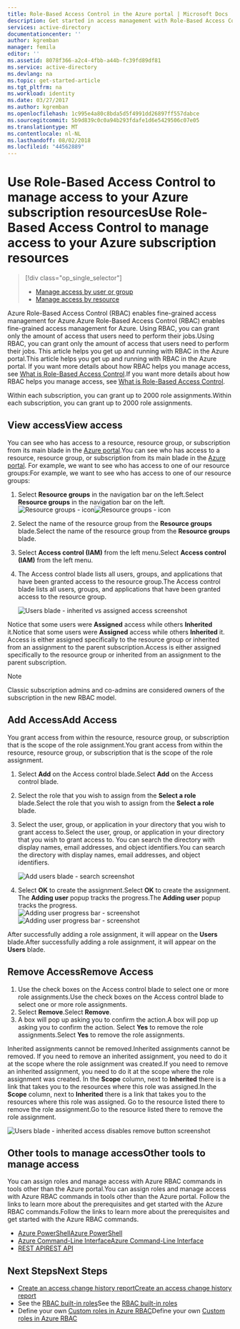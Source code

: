 ```yaml
---
title: Role-Based Access Control in the Azure portal | Microsoft Docs
description: Get started in access management with Role-Based Access Control in the Azure Portal. Use role assignments to assign permissions to your resources.
services: active-directory
documentationcenter: ''
author: kgremban
manager: femila
editor: ''
ms.assetid: 8078f366-a2c4-4fbb-a44b-fc39fd89df81
ms.service: active-directory
ms.devlang: na
ms.topic: get-started-article
ms.tgt_pltfrm: na
ms.workload: identity
ms.date: 03/27/2017
ms.author: kgremban
ms.openlocfilehash: 1c995e4a80c8bda5d5f4991dd26897ff557dabce
ms.sourcegitcommit: 5b9d839c0c0a94b293fdafe1d6e5429506c07e05
ms.translationtype: MT
ms.contentlocale: nl-NL
ms.lasthandoff: 08/02/2018
ms.locfileid: "44562889"
---
```

# <a name="use-role-based-access-control-to-manage-access-to-your-azure-subscription-resources"></a><span data-ttu-id="f0035-104">Use Role-Based Access Control to manage access to your Azure subscription resources</span><span class="sxs-lookup"><span data-stu-id="f0035-104">Use Role-Based Access Control to manage access to your Azure subscription resources</span></span>
> [!div class="op_single_selector"]
> * [Manage access by user or group](role-based-access-control-manage-assignments.md)
> * [Manage access by resource](role-based-access-control-configure.md)

<span data-ttu-id="f0035-107">Azure Role-Based Access Control (RBAC) enables fine-grained access management for Azure.</span><span class="sxs-lookup"><span data-stu-id="f0035-107">Azure Role-Based Access Control (RBAC) enables fine-grained access management for Azure.</span></span> <span data-ttu-id="f0035-108">Using RBAC, you can grant only the amount of access that users need to perform their jobs.</span><span class="sxs-lookup"><span data-stu-id="f0035-108">Using RBAC, you can grant only the amount of access that users need to perform their jobs.</span></span> <span data-ttu-id="f0035-109">This article helps you get up and running with RBAC in the Azure portal.</span><span class="sxs-lookup"><span data-stu-id="f0035-109">This article helps you get up and running with RBAC in the Azure portal.</span></span> <span data-ttu-id="f0035-110">If you want more details about how RBAC helps you manage access, see [What is Role-Based Access Control](role-based-access-control-what-is.md).</span><span class="sxs-lookup"><span data-stu-id="f0035-110">If you want more details about how RBAC helps you manage access, see [What is Role-Based Access Control](role-based-access-control-what-is.md).</span></span>

<span data-ttu-id="f0035-111">Within each subscription, you can grant up to 2000 role assignments.</span><span class="sxs-lookup"><span data-stu-id="f0035-111">Within each subscription, you can grant up to 2000 role assignments.</span></span> 

## <a name="view-access"></a><span data-ttu-id="f0035-112">View access</span><span class="sxs-lookup"><span data-stu-id="f0035-112">View access</span></span>
<span data-ttu-id="f0035-113">You can see who has access to a resource, resource group, or subscription from its main blade in the [Azure portal](https://portal.azure.com).</span><span class="sxs-lookup"><span data-stu-id="f0035-113">You can see who has access to a resource, resource group, or subscription from its main blade in the [Azure portal](https://portal.azure.com).</span></span> <span data-ttu-id="f0035-114">For example, we want to see who has access to one of our resource groups:</span><span class="sxs-lookup"><span data-stu-id="f0035-114">For example, we want to see who has access to one of our resource groups:</span></span>

1. <span data-ttu-id="f0035-115">Select **Resource groups** in the navigation bar on the left.</span><span class="sxs-lookup"><span data-stu-id="f0035-115">Select **Resource groups** in the navigation bar on the left.</span></span>  
    <span data-ttu-id="f0035-116">![Resource groups - icon](https://docstestmedia1.blob.core.windows.net/azure-media/articles/active-directory/media/role-based-access-control-configure/resourcegroups_icon.png)</span><span class="sxs-lookup"><span data-stu-id="f0035-116">![Resource groups - icon](https://docstestmedia1.blob.core.windows.net/azure-media/articles/active-directory/media/role-based-access-control-configure/resourcegroups_icon.png)</span></span>
2. <span data-ttu-id="f0035-117">Select the name of the resource group from the **Resource groups** blade.</span><span class="sxs-lookup"><span data-stu-id="f0035-117">Select the name of the resource group from the **Resource groups** blade.</span></span>
3. <span data-ttu-id="f0035-118">Select **Access control (IAM)** from the left menu.</span><span class="sxs-lookup"><span data-stu-id="f0035-118">Select **Access control (IAM)** from the left menu.</span></span>  
4. <span data-ttu-id="f0035-119">The Access control blade lists all users, groups, and applications that have been granted access to the resource group.</span><span class="sxs-lookup"><span data-stu-id="f0035-119">The Access control blade lists all users, groups, and applications that have been granted access to the resource group.</span></span>  
   
    ![Users blade - inherited vs assigned access screenshot](https://docstestmedia1.blob.core.windows.net/azure-media/articles/active-directory/media/role-based-access-control-configure/view-access.png)

<span data-ttu-id="f0035-121">Notice that some users were **Assigned** access while others **Inherited** it.</span><span class="sxs-lookup"><span data-stu-id="f0035-121">Notice that some users were **Assigned** access while others **Inherited** it.</span></span> <span data-ttu-id="f0035-122">Access is either assigned specifically to the resource group or inherited from an assignment to the parent subscription.</span><span class="sxs-lookup"><span data-stu-id="f0035-122">Access is either assigned specifically to the resource group or inherited from an assignment to the parent subscription.</span></span>

> [!NOTE]
> Classic subscription admins and co-admins are considered owners of the subscription in the new RBAC model.

## <a name="add-access"></a><span data-ttu-id="f0035-124">Add Access</span><span class="sxs-lookup"><span data-stu-id="f0035-124">Add Access</span></span>
<span data-ttu-id="f0035-125">You grant access from within the resource, resource group, or subscription that is the scope of the role assignment.</span><span class="sxs-lookup"><span data-stu-id="f0035-125">You grant access from within the resource, resource group, or subscription that is the scope of the role assignment.</span></span>

1. <span data-ttu-id="f0035-126">Select **Add** on the Access control blade.</span><span class="sxs-lookup"><span data-stu-id="f0035-126">Select **Add** on the Access control blade.</span></span>  
2. <span data-ttu-id="f0035-127">Select the role that you wish to assign from the **Select a role** blade.</span><span class="sxs-lookup"><span data-stu-id="f0035-127">Select the role that you wish to assign from the **Select a role** blade.</span></span>
3. <span data-ttu-id="f0035-128">Select the user, group, or application in your directory that you wish to grant access to.</span><span class="sxs-lookup"><span data-stu-id="f0035-128">Select the user, group, or application in your directory that you wish to grant access to.</span></span> <span data-ttu-id="f0035-129">You can search the directory with display names, email addresses, and object identifiers.</span><span class="sxs-lookup"><span data-stu-id="f0035-129">You can search the directory with display names, email addresses, and object identifiers.</span></span>  
   
    ![Add users blade - search screenshot](https://docstestmedia1.blob.core.windows.net/azure-media/articles/active-directory/media/role-based-access-control-configure/grant-access2.png)
4. <span data-ttu-id="f0035-131">Select **OK** to create the assignment.</span><span class="sxs-lookup"><span data-stu-id="f0035-131">Select **OK** to create the assignment.</span></span> <span data-ttu-id="f0035-132">The **Adding user** popup tracks the progress.</span><span class="sxs-lookup"><span data-stu-id="f0035-132">The **Adding user** popup tracks the progress.</span></span>  
    <span data-ttu-id="f0035-133">![Adding user progress bar - screenshot](https://docstestmedia1.blob.core.windows.net/azure-media/articles/active-directory/media/role-based-access-control-configure/addinguser_popup.png)</span><span class="sxs-lookup"><span data-stu-id="f0035-133">![Adding user progress bar - screenshot](https://docstestmedia1.blob.core.windows.net/azure-media/articles/active-directory/media/role-based-access-control-configure/addinguser_popup.png)</span></span>

<span data-ttu-id="f0035-134">After successfully adding a role assignment, it will appear on the **Users** blade.</span><span class="sxs-lookup"><span data-stu-id="f0035-134">After successfully adding a role assignment, it will appear on the **Users** blade.</span></span>

## <a name="remove-access"></a><span data-ttu-id="f0035-135">Remove Access</span><span class="sxs-lookup"><span data-stu-id="f0035-135">Remove Access</span></span>
1. <span data-ttu-id="f0035-136">Use the check boxes on the Access control blade to select one or more role assignments.</span><span class="sxs-lookup"><span data-stu-id="f0035-136">Use the check boxes on the Access control blade to select one or more role assignments.</span></span>
2. <span data-ttu-id="f0035-137">Select **Remove**.</span><span class="sxs-lookup"><span data-stu-id="f0035-137">Select **Remove**.</span></span>  
3. <span data-ttu-id="f0035-138">A box will pop up asking you to confirm the action.</span><span class="sxs-lookup"><span data-stu-id="f0035-138">A box will pop up asking you to confirm the action.</span></span> <span data-ttu-id="f0035-139">Select **Yes** to remove the role assignments.</span><span class="sxs-lookup"><span data-stu-id="f0035-139">Select **Yes** to remove the role assignments.</span></span>

<span data-ttu-id="f0035-140">Inherited assignments cannot be removed.</span><span class="sxs-lookup"><span data-stu-id="f0035-140">Inherited assignments cannot be removed.</span></span> <span data-ttu-id="f0035-141">If you need to remove an inherited assignment, you need to do it at the scope where the role assignment was created.</span><span class="sxs-lookup"><span data-stu-id="f0035-141">If you need to remove an inherited assignment, you need to do it at the scope where the role assignment was created.</span></span> <span data-ttu-id="f0035-142">In the **Scope** column, next to **Inherited** there is a link that takes you to the resources where this role was assigned.</span><span class="sxs-lookup"><span data-stu-id="f0035-142">In the **Scope** column, next to **Inherited** there is a link that takes you to the resources where this role was assigned.</span></span> <span data-ttu-id="f0035-143">Go to the resource listed there to remove the role assignment.</span><span class="sxs-lookup"><span data-stu-id="f0035-143">Go to the resource listed there to remove the role assignment.</span></span>

![Users blade - inherited access disables remove button screenshot](https://docstestmedia1.blob.core.windows.net/azure-media/articles/active-directory/media/role-based-access-control-configure/remove-access2.png)

## <a name="other-tools-to-manage-access"></a><span data-ttu-id="f0035-145">Other tools to manage access</span><span class="sxs-lookup"><span data-stu-id="f0035-145">Other tools to manage access</span></span>
<span data-ttu-id="f0035-146">You can assign roles and manage access with Azure RBAC commands in tools other than the Azure portal.</span><span class="sxs-lookup"><span data-stu-id="f0035-146">You can assign roles and manage access with Azure RBAC commands in tools other than the Azure portal.</span></span>  <span data-ttu-id="f0035-147">Follow the links to learn more about the prerequisites and get started with the Azure RBAC commands.</span><span class="sxs-lookup"><span data-stu-id="f0035-147">Follow the links to learn more about the prerequisites and get started with the Azure RBAC commands.</span></span>

* [<span data-ttu-id="f0035-148">Azure PowerShell</span><span class="sxs-lookup"><span data-stu-id="f0035-148">Azure PowerShell</span></span>](role-based-access-control-manage-access-powershell.md)
* [<span data-ttu-id="f0035-149">Azure Command-Line Interface</span><span class="sxs-lookup"><span data-stu-id="f0035-149">Azure Command-Line Interface</span></span>](role-based-access-control-manage-access-azure-cli.md)
* [<span data-ttu-id="f0035-150">REST API</span><span class="sxs-lookup"><span data-stu-id="f0035-150">REST API</span></span>](role-based-access-control-manage-access-rest.md)

## <a name="next-steps"></a><span data-ttu-id="f0035-151">Next Steps</span><span class="sxs-lookup"><span data-stu-id="f0035-151">Next Steps</span></span>
* [<span data-ttu-id="f0035-152">Create an access change history report</span><span class="sxs-lookup"><span data-stu-id="f0035-152">Create an access change history report</span></span>](role-based-access-control-access-change-history-report.md)
* <span data-ttu-id="f0035-153">See the [RBAC built-in roles](role-based-access-built-in-roles.md)</span><span class="sxs-lookup"><span data-stu-id="f0035-153">See the [RBAC built-in roles](role-based-access-built-in-roles.md)</span></span>
* <span data-ttu-id="f0035-154">Define your own [Custom roles in Azure RBAC](role-based-access-control-custom-roles.md)</span><span class="sxs-lookup"><span data-stu-id="f0035-154">Define your own [Custom roles in Azure RBAC](role-based-access-control-custom-roles.md)</span></span>






